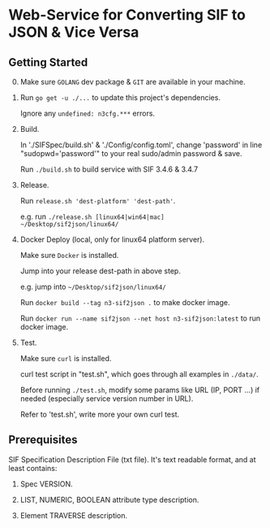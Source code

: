 # Web-Service for Converting SIF to JSON & Vice Versa

## Getting Started

0. Make sure `GOLANG` dev package & `GIT` are available in your machine.

1. Run `go get -u ./...` to update this project's dependencies.

   Ignore any `undefined: n3cfg.***` errors.

2. Build.

   In './SIFSpec/build.sh' & './Config/config.toml', change 'password' in line "sudopwd='password'" to your real sudo/admin password & save.
  
   Run `./build.sh` to build service with SIF 3.4.6 & 3.4.7

3. Release.

   Run `release.sh 'dest-platform' 'dest-path'`.

   e.g. run `./release.sh [linux64|win64|mac] ~/Desktop/sif2json/linux64/`
  
4. Docker Deploy (local, only for linux64 platform server).

   Make sure `Docker` is installed.

   Jump into your release dest-path in above step.

   e.g. jump into `~/Desktop/sif2json/linux64/`

   Run `docker build --tag n3-sif2json .` to make docker image.

   Run `docker run --name sif2json --net host n3-sif2json:latest` to run docker image.

5. Test.

   Make sure `curl` is installed.

   curl test script in "test.sh", which goes through all examples in `./data/`.

   Before running `./test.sh`, modify some params like URL (IP, PORT ...) if needed (especially service version number in URL).

   Refer to 'test.sh', write more your own curl test.

## Prerequisites

SIF Specification Description File (txt file). It's text readable format, and at least contains:

1. Spec VERSION.

2. LIST, NUMERIC, BOOLEAN attribute type description.
  
3. Element TRAVERSE description.

